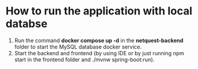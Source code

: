 # How to run the application with local databse

1. Run the command **docker compose up -d** in the **netquest-backend** folder to start the MySQL database docker service.
2. Start the backend and frontend (by using IDE or by just running npm start in the frontend folder and ./mvnw spring-boot:run).
